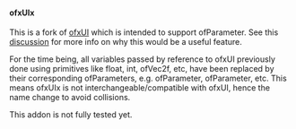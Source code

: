 #### ofxUIx

This is a fork of [ofxUI](https://github.com/rezaali/ofxUI) which is intended to support ofParameter.  See this [discussion](https://github.com/rezaali/ofxUI/issues/156) for more info on why this would be a useful feature. 

For the time being, all variables passed by reference to ofxUI previously done using primitives like float, int, ofVec2f, etc, have been replaced by their corresponding ofParameters, e.g. ofParameter<float>, ofParameter<int>, etc. This means ofxUIx is not interchangeable/compatible with ofxUI, hence the name change to avoid collisions.
	
This addon is not fully tested yet.